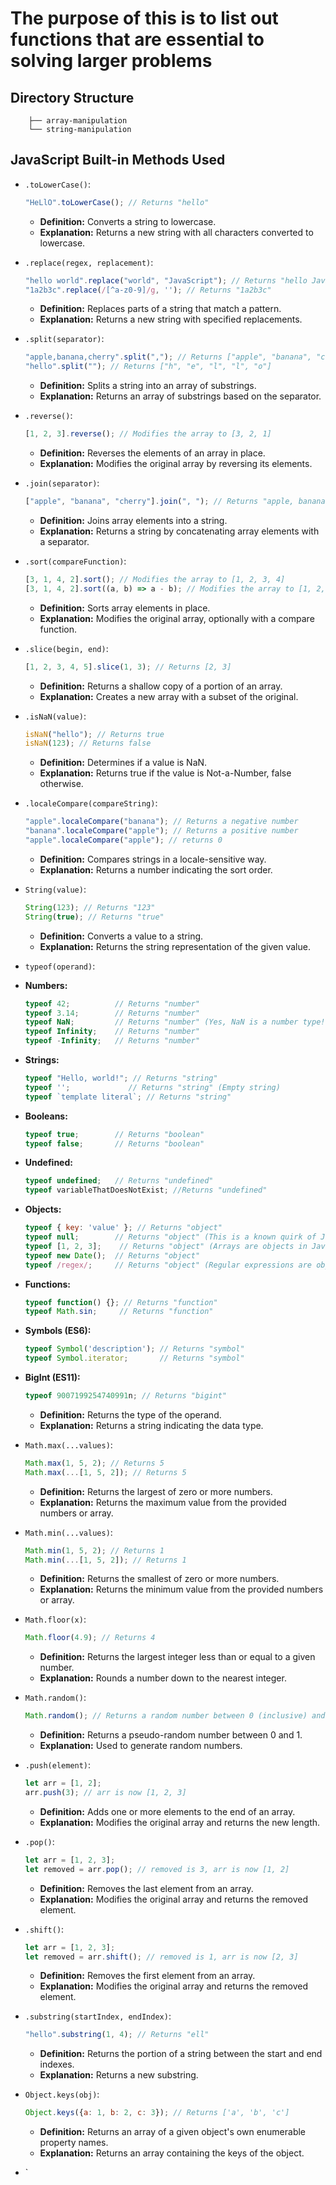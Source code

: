 # The purpose of this is to list out functions that are essential to solving larger problems

## Directory Structure

  ```interview-prep
      ├── array-manipulation
      └── string-manipulation
  ```

## JavaScript Built-in Methods Used

* `.toLowerCase()`:

    ```javascript
    "HeLlO".toLowerCase(); // Returns "hello"
    ```

  * **Definition:** Converts a string to lowercase.
  * **Explanation:** Returns a new string with all characters converted to lowercase.

* `.replace(regex, replacement)`:

    ```javascript
    "hello world".replace("world", "JavaScript"); // Returns "hello JavaScript"
    "1a2b3c".replace(/[^a-z0-9]/g, ''); // Returns "1a2b3c"
    ```

  * **Definition:** Replaces parts of a string that match a pattern.
  * **Explanation:** Returns a new string with specified replacements.

* `.split(separator)`:

    ```javascript
    "apple,banana,cherry".split(","); // Returns ["apple", "banana", "cherry"]
    "hello".split(""); // Returns ["h", "e", "l", "l", "o"]
    ```

  * **Definition:** Splits a string into an array of substrings.
  * **Explanation:** Returns an array of substrings based on the separator.

* `.reverse()`:

    ```javascript
    [1, 2, 3].reverse(); // Modifies the array to [3, 2, 1]
    ```

  * **Definition:** Reverses the elements of an array in place.
  * **Explanation:** Modifies the original array by reversing its elements.

* `.join(separator)`:

    ```javascript
    ["apple", "banana", "cherry"].join(", "); // Returns "apple, banana, cherry"
    ```

  * **Definition:** Joins array elements into a string.
  * **Explanation:** Returns a string by concatenating array elements with a separator.

* `.sort(compareFunction)`:

    ```javascript
    [3, 1, 4, 2].sort(); // Modifies the array to [1, 2, 3, 4]
    [3, 1, 4, 2].sort((a, b) => a - b); // Modifies the array to [1, 2, 3, 4]
    ```

  * **Definition:** Sorts array elements in place.
  * **Explanation:** Modifies the original array, optionally with a compare function.

* `.slice(begin, end)`:

    ```javascript
    [1, 2, 3, 4, 5].slice(1, 3); // Returns [2, 3]
    ```

  * **Definition:** Returns a shallow copy of a portion of an array.
  * **Explanation:** Creates a new array with a subset of the original.

* `.isNaN(value)`:

    ```javascript
    isNaN("hello"); // Returns true
    isNaN(123); // Returns false
    ```

  * **Definition:** Determines if a value is NaN.
  * **Explanation:** Returns true if the value is Not-a-Number, false otherwise.

* `.localeCompare(compareString)`:

    ```javascript
    "apple".localeCompare("banana"); // Returns a negative number
    "banana".localeCompare("apple"); // Returns a positive number
    "apple".localeCompare("apple"); // returns 0
    ```

  * **Definition:** Compares strings in a locale-sensitive way.
  * **Explanation:** Returns a number indicating the sort order.

* `String(value)`:

    ```javascript
    String(123); // Returns "123"
    String(true); // Returns "true"
    ```

  * **Definition:** Converts a value to a string.
  * **Explanation:** Returns the string representation of the given value.

* `typeof(operand)`:

* **Numbers:**

    ```javascript
    typeof 42;          // Returns "number"
    typeof 3.14;        // Returns "number"
    typeof NaN;         // Returns "number" (Yes, NaN is a number type!)
    typeof Infinity;    // Returns "number"
    typeof -Infinity;   // Returns "number"
    ```

* **Strings:**

    ```javascript
    typeof "Hello, world!"; // Returns "string"
    typeof '';             // Returns "string" (Empty string)
    typeof `template literal`; // Returns "string"
    ```

* **Booleans:**

    ```javascript
    typeof true;        // Returns "boolean"
    typeof false;       // Returns "boolean"
    ```

* **Undefined:**

    ```javascript
    typeof undefined;   // Returns "undefined"
    typeof variableThatDoesNotExist; //Returns "undefined"
    ```

* **Objects:**

    ```javascript
    typeof { key: 'value' }; // Returns "object"
    typeof null;        // Returns "object" (This is a known quirk of JavaScript)
    typeof [1, 2, 3];    // Returns "object" (Arrays are objects in JavaScript)
    typeof new Date();  // Returns "object"
    typeof /regex/;     // Returns "object" (Regular expressions are objects)
    ```

* **Functions:**

    ```javascript
    typeof function() {}; // Returns "function"
    typeof Math.sin;     // Returns "function"
    ```

* **Symbols (ES6):**

    ```javascript
    typeof Symbol('description'); // Returns "symbol"
    typeof Symbol.iterator;       // Returns "symbol"
    ```

* **BigInt (ES11):**

    ```javascript
    typeof 9007199254740991n; // Returns "bigint"
    ```

  * **Definition:** Returns the type of the operand.
  * **Explanation:** Returns a string indicating the data type.

* `Math.max(...values)`:

    ```javascript
    Math.max(1, 5, 2); // Returns 5
    Math.max(...[1, 5, 2]); // Returns 5
    ```

  * **Definition:** Returns the largest of zero or more numbers.
  * **Explanation:** Returns the maximum value from the provided numbers or array.

* `Math.min(...values)`:

    ```javascript
    Math.min(1, 5, 2); // Returns 1
    Math.min(...[1, 5, 2]); // Returns 1
    ```

  * **Definition:** Returns the smallest of zero or more numbers.
  * **Explanation:** Returns the minimum value from the provided numbers or array.

* `Math.floor(x)`:

    ```javascript
    Math.floor(4.9); // Returns 4
    ```

  * **Definition:** Returns the largest integer less than or equal to a given number.
  * **Explanation:** Rounds a number down to the nearest integer.

* `Math.random()`:

    ```javascript
    Math.random(); // Returns a random number between 0 (inclusive) and 1 (exclusive)
    ```

  * **Definition:** Returns a pseudo-random number between 0 and 1.
  * **Explanation:** Used to generate random numbers.

* `.push(element)`:

    ```javascript
    let arr = [1, 2];
    arr.push(3); // arr is now [1, 2, 3]
    ```

  * **Definition:** Adds one or more elements to the end of an array.
  * **Explanation:** Modifies the original array and returns the new length.

* `.pop()`:

    ```javascript
    let arr = [1, 2, 3];
    let removed = arr.pop(); // removed is 3, arr is now [1, 2]
    ```

  * **Definition:** Removes the last element from an array.
  * **Explanation:** Modifies the original array and returns the removed element.

* `.shift()`:

    ```javascript
    let arr = [1, 2, 3];
    let removed = arr.shift(); // removed is 1, arr is now [2, 3]
    ```

  * **Definition:** Removes the first element from an array.
  * **Explanation:** Modifies the original array and returns the removed element.

* `.substring(startIndex, endIndex)`:

    ```javascript
    "hello".substring(1, 4); // Returns "ell"
    ```

  * **Definition:** Returns the portion of a string between the start and end indexes.
  * **Explanation:** Returns a new substring.

* `Object.keys(obj)`:

    ```javascript
    Object.keys({a: 1, b: 2, c: 3}); // Returns ['a', 'b', 'c']
    ```

  * **Definition:** Returns an array of a given object's own enumerable property names.
  * **Explanation:** Returns an array containing the keys of the object.
* `
